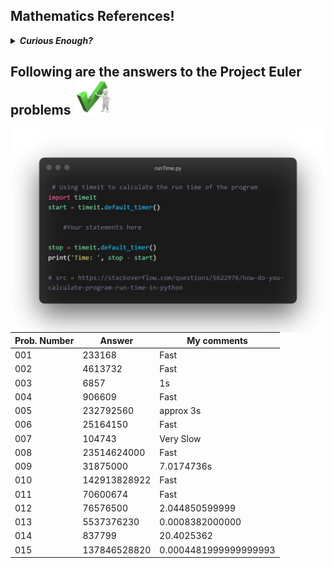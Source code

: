 <h2>Mathematics References!</h2>
<details>
<summary><b><i>Curious Enough?</i></b></summary>
<br>

| TOPIC | SITE |
| --- | --- |
| Lattice Path and Catalan Nos. | https://www.robertdickau.com/lattices.html |
| Catalan Nos. | https://brilliant.org/wiki/catalan-numbers/ |

</details>

<h2>Following are the answers to the Project Euler problems <img src="https://github.com/Curovearth/LearnPython.py/blob/main/00-Project%20Euler%20Problems/imgs/pe-right.png" width=60/></h2>

<img align=right src="https://github.com/Curovearth/LearnPython.py/blob/main/00-Project%20Euler%20Problems/imgs/runTime.py.png" width=570/>


| Prob. Number | Answer | My comments |
| --- | --- | --- |
| 001 | 233168 | Fast |
| 002 | 4613732 | Fast |
| 003 | 6857 | 1s |
| 004 | 906609 | Fast |
| 005 | 232792560 | approx 3s |
| 006 | 25164150 | Fast |
| 007 | 104743 | Very Slow |
| 008 | 23514624000 | Fast |
| 009 | 31875000 | 7.0174736s |
| 010 | 142913828922 | Fast |
| 011 | 70600674 | Fast |
| 012 | 76576500 | 2.044850599999 |
| 013 | 5537376230 | 0.0008382000000 |
| 014 | 837799 | 20.4025362 |
| 015 | 137846528820 | 0.0004481999999999993 |

